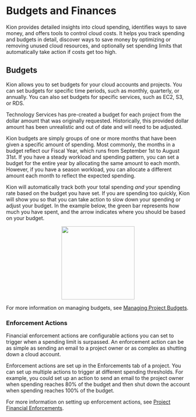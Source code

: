 # Budgets and Finances

Kion provides detailed insights into cloud spending, identifies ways to save money, and offers tools to control cloud costs. It helps you track spending and budgets in detail, discover ways to save money by optimizing or removing unused cloud resources, and optionally set spending limits that automatically take action if costs get too high.


## Budgets

Kion allows you to set budgets for your cloud accounts and projects. You can set budgets for specific time periods, such as monthly, quarterly, or annually. You can also set budgets for specific services, such as EC2, S3, or RDS. 

Technology Services has pre-created a budget for each project from the dollar amount that was originally requested. Historically, this provided dollar amount has been unrealistic and out of date and will need to be adjusted. 

Kion budgets are simply groups of one or more months that have been given a specific amount of spending. Most commonly, the months in a budget reflect our Fiscal Year, which runs from September 1st to August 31st. If you have a steady workload and spending pattern, you can set a budget for the entire year by allocating the same amount to each month. However, if you have a season workload, you can allocate a different amount each month to reflect the expected spending.

Kion will automatically track both your total spending *and* your spending rate based on the budget you have set. If you are spending too quickly, Kion will show you so that you can take action to slow down your spending or adjust your budget. In the example below, the green bar represents how much you have spent, and the arrow indicates where you should be based on your budget.

<p align="center">
  <img src="img/budget_line.png" height="200" />
</p>

For more information on managing budgets, see [Managing Project Budgets](https://support.kion.io/hc/en-us/articles/9360323155853-Managing-Project-Budgets).


### Enforcement Actions

Financial enforcement actions are configurable actions you can set to trigger when a spending limit is surpassed. An enforcement action can be as simple as sending an email to a project owner or as complex as shutting down a cloud account.

Enforcement actions are set up in the Enforcements tab of a project. You can set up multiple actions to trigger at different spending thresholds. For example, you could set up an action to send an email to the project owner when spending reaches 80% of the budget and then shut down the account when spending reaches 100% of the budget.

For more information on setting up enforcement actions, see [Project Financial Enforcements](https://support.kion.io/hc/en-us/articles/360033984632-Project-Financial-Enforcements).

